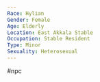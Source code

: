 ```yaml
---
Race: Hylian
Gender: Female
Age: Elderly
Location: East Akkala Stable
Occupation: Stable Resident
Type: Minor
Sexuality: Heterosexual
---
```

 #npc 

